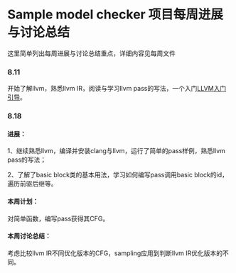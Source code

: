 # Sample model checker 项目每周进展与讨论总结

这里简单列出每周进展与讨论总结重点，详细内容见每周文件

### 8.11

开始了解llvm，熟悉llvm IR，阅读与学习llvm pass的写法，一个入门[LLVM入门引导](https://zhuanlan.zhihu.com/p/122522485)。

### 8.18

#### 进展：

1、继续熟悉llvm，编译并安装clang与llvm，运行了简单的pass样例，熟悉llvm pass的写法；

2、了解了basic block类的基本用法，学习如何编写pass调用basic block的id，遍历前驱后继等。

#### 本周计划：

对简单函数，编写pass获得其CFG。

#### 本周讨论总结：

考虑比较llvm IR不同优化版本的CFG，sampling应用到判断llvm IR优化版本的不同。
